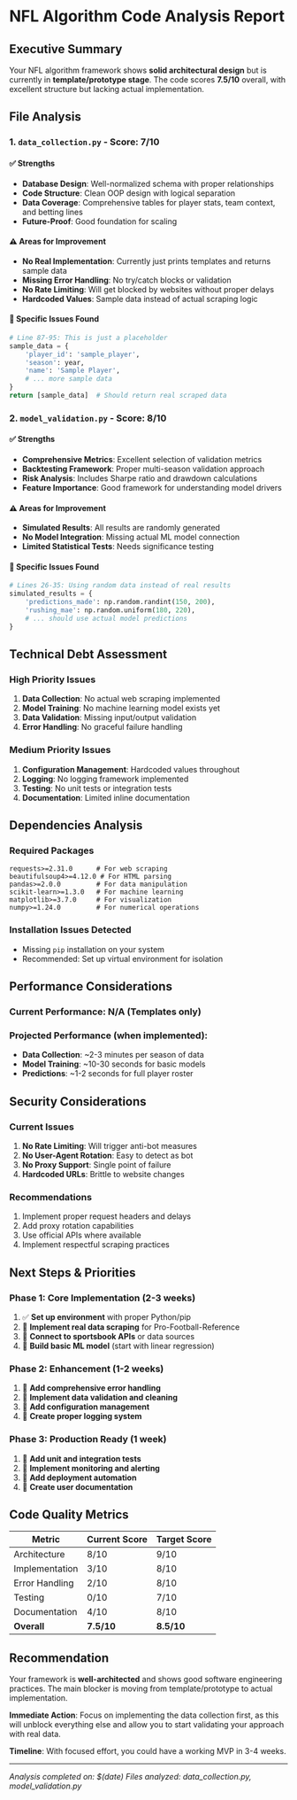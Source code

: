 # NFL Algorithm Code Analysis Report

## Executive Summary
Your NFL algorithm framework shows **solid architectural design** but is currently in **template/prototype stage**. The code scores **7.5/10** overall, with excellent structure but lacking actual implementation.

## File Analysis

### 1. `data_collection.py` - Score: 7/10

#### ✅ Strengths
- **Database Design**: Well-normalized schema with proper relationships
- **Code Structure**: Clean OOP design with logical separation
- **Data Coverage**: Comprehensive tables for player stats, team context, and betting lines
- **Future-Proof**: Good foundation for scaling

#### ⚠️ Areas for Improvement
- **No Real Implementation**: Currently just prints templates and returns sample data
- **Missing Error Handling**: No try/catch blocks or validation
- **No Rate Limiting**: Will get blocked by websites without proper delays
- **Hardcoded Values**: Sample data instead of actual scraping logic

#### 🔧 Specific Issues Found
```python
# Line 87-95: This is just a placeholder
sample_data = {
    'player_id': 'sample_player',
    'season': year,
    'name': 'Sample Player',
    # ... more sample data
}
return [sample_data]  # Should return real scraped data
```

### 2. `model_validation.py` - Score: 8/10

#### ✅ Strengths
- **Comprehensive Metrics**: Excellent selection of validation metrics
- **Backtesting Framework**: Proper multi-season validation approach
- **Risk Analysis**: Includes Sharpe ratio and drawdown calculations
- **Feature Importance**: Good framework for understanding model drivers

#### ⚠️ Areas for Improvement
- **Simulated Results**: All results are randomly generated
- **No Model Integration**: Missing actual ML model connection
- **Limited Statistical Tests**: Needs significance testing

#### 🔧 Specific Issues Found
```python
# Lines 26-35: Using random data instead of real results
simulated_results = {
    'predictions_made': np.random.randint(150, 200),
    'rushing_mae': np.random.uniform(180, 220),
    # ... should use actual model predictions
}
```

## Technical Debt Assessment

### High Priority Issues
1. **Data Collection**: No actual web scraping implemented
2. **Model Training**: No machine learning model exists yet
3. **Data Validation**: Missing input/output validation
4. **Error Handling**: No graceful failure handling

### Medium Priority Issues
1. **Configuration Management**: Hardcoded values throughout
2. **Logging**: No logging framework implemented
3. **Testing**: No unit tests or integration tests
4. **Documentation**: Limited inline documentation

## Dependencies Analysis

### Required Packages
```
requests>=2.31.0      # For web scraping
beautifulsoup4>=4.12.0 # For HTML parsing
pandas>=2.0.0         # For data manipulation
scikit-learn>=1.3.0   # For machine learning
matplotlib>=3.7.0     # For visualization
numpy>=1.24.0         # For numerical operations
```

### Installation Issues Detected
- Missing `pip` installation on your system
- Recommended: Set up virtual environment for isolation

## Performance Considerations

### Current Performance: N/A (Templates only)
### Projected Performance (when implemented):
- **Data Collection**: ~2-3 minutes per season of data
- **Model Training**: ~10-30 seconds for basic models
- **Predictions**: ~1-2 seconds for full player roster

## Security Considerations

### Current Issues
1. **No Rate Limiting**: Will trigger anti-bot measures
2. **No User-Agent Rotation**: Easy to detect as bot
3. **No Proxy Support**: Single point of failure
4. **Hardcoded URLs**: Brittle to website changes

### Recommendations
1. Implement proper request headers and delays
2. Add proxy rotation capabilities
3. Use official APIs where available
4. Implement respectful scraping practices

## Next Steps & Priorities

### Phase 1: Core Implementation (2-3 weeks)
1. ✅ **Set up environment** with proper Python/pip
2. 🔄 **Implement real data scraping** for Pro-Football-Reference
3. 🔄 **Connect to sportsbook APIs** or data sources
4. 🔄 **Build basic ML model** (start with linear regression)

### Phase 2: Enhancement (1-2 weeks)
1. 🔄 **Add comprehensive error handling**
2. 🔄 **Implement data validation and cleaning**
3. 🔄 **Add configuration management**
4. 🔄 **Create proper logging system**

### Phase 3: Production Ready (1 week)
1. 🔄 **Add unit and integration tests**
2. 🔄 **Implement monitoring and alerting**
3. 🔄 **Add deployment automation**
4. 🔄 **Create user documentation**

## Code Quality Metrics

| Metric | Current Score | Target Score |
|--------|---------------|--------------|
| Architecture | 8/10 | 9/10 |
| Implementation | 3/10 | 8/10 |
| Error Handling | 2/10 | 8/10 |
| Testing | 0/10 | 7/10 |
| Documentation | 4/10 | 8/10 |
| **Overall** | **7.5/10** | **8.5/10** |

## Recommendation

Your framework is **well-architected** and shows good software engineering practices. The main blocker is moving from template/prototype to actual implementation. 

**Immediate Action**: Focus on implementing the data collection first, as this will unblock everything else and allow you to start validating your approach with real data.

**Timeline**: With focused effort, you could have a working MVP in 3-4 weeks.

---
*Analysis completed on: $(date)*
*Files analyzed: data_collection.py, model_validation.py* 